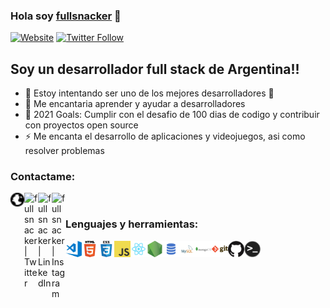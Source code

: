### Hola soy [fullsnacker][website] 👋

[![Website](https://img.shields.io/website?label=fullsnacker.github.io&style=for-the-badge&url=https%3A%2F%2Ffullsnacker.github.io)](https://fullsnacker.github.io)
[![Twitter Follow](https://img.shields.io/twitter/follow/fullsnacker?color=1DA1F2&logo=twitter&style=for-the-badge)](https://twitter.com/intent/follow?original_referer=https%3A%2F%2Fgithub.com%2Ffullsnacker&screen_name=fullsnacker)

## Soy un desarrollador full stack de Argentina!!

- 🌱 Estoy intentando ser uno de los mejores desarrolladores 🤣
- 👯 Me encantaria aprender y ayudar a desarrolladores
- 🥅 2021 Goals: Cumplir con el desafio de 100 dias de codigo y contribuir con proyectos open source
- ⚡ Me encanta el desarrollo de aplicaciones y videojuegos, asi como resolver problemas

### Contactame:

[<img align="left" alt="fullsnacker.github.io" width="22px" src="https://raw.githubusercontent.com/iconic/open-iconic/master/svg/globe.svg" />][website]
[<img align="left" alt="fullsnacker | Twitter" width="22px" src="https://cdn.jsdelivr.net/npm/simple-icons@v3/icons/twitter.svg" />][twitter]
[<img align="left" alt="fullsnacker | LinkedIn" width="22px" src="https://cdn.jsdelivr.net/npm/simple-icons@v3/icons/linkedin.svg" />][linkedin]
[<img align="left" alt="fullsnacker | Instagram" width="22px" src="https://cdn.jsdelivr.net/npm/simple-icons@v3/icons/instagram.svg" />][instagram]

<br />

### Lenguajes y herramientas:

[<img align="left" alt="Visual Studio Code" width="26px" src="https://raw.githubusercontent.com/github/explore/80688e429a7d4ef2fca1e82350fe8e3517d3494d/topics/visual-studio-code/visual-studio-code.png" />][webdevplaylist]
[<img align="left" alt="HTML5" width="26px" src="https://raw.githubusercontent.com/github/explore/80688e429a7d4ef2fca1e82350fe8e3517d3494d/topics/html/html.png" />][webdevplaylist]
[<img align="left" alt="CSS3" width="26px" src="https://raw.githubusercontent.com/github/explore/80688e429a7d4ef2fca1e82350fe8e3517d3494d/topics/css/css.png" />][cssplaylist]
[<img align="left" alt="JavaScript" width="26px" src="https://raw.githubusercontent.com/github/explore/80688e429a7d4ef2fca1e82350fe8e3517d3494d/topics/javascript/javascript.png" />][jsplaylist]
[<img align="left" alt="React" width="26px" src="https://raw.githubusercontent.com/github/explore/80688e429a7d4ef2fca1e82350fe8e3517d3494d/topics/react/react.png" />][reactplaylist]
[<img align="left" alt="Node.js" width="26px" src="https://raw.githubusercontent.com/github/explore/80688e429a7d4ef2fca1e82350fe8e3517d3494d/topics/nodejs/nodejs.png" />][webdevplaylist]
[<img align="left" alt="SQL" width="26px" src="https://raw.githubusercontent.com/github/explore/80688e429a7d4ef2fca1e82350fe8e3517d3494d/topics/sql/sql.png" />][webdevplaylist]
[<img align="left" alt="MySQL" width="26px" src="https://raw.githubusercontent.com/github/explore/80688e429a7d4ef2fca1e82350fe8e3517d3494d/topics/mysql/mysql.png" />][webdevplaylist]
[<img align="left" alt="MongoDB" width="26px" src="https://raw.githubusercontent.com/github/explore/80688e429a7d4ef2fca1e82350fe8e3517d3494d/topics/mongodb/mongodb.png" />][webdevplaylist]
[<img align="left" alt="Git" width="26px" src="https://raw.githubusercontent.com/github/explore/80688e429a7d4ef2fca1e82350fe8e3517d3494d/topics/git/git.png" />][webdevplaylist]
[<img align="left" alt="GitHub" width="26px" src="https://raw.githubusercontent.com/github/explore/78df643247d429f6cc873026c0622819ad797942/topics/github/github.png" />][webdevplaylist]
[<img align="left" alt="Terminal" width="26px" src="https://raw.githubusercontent.com/github/explore/80688e429a7d4ef2fca1e82350fe8e3517d3494d/topics/terminal/terminal.png" />][webdevplaylist]

<br />
<br />

[website]: https://fullsnacker.github.io
[twitter]: https://twitter.com/fullsnacker
[youtube]: https://youtube.com/fullsnacker
[instagram]: https://instagram.com/fullsnacker
[linkedin]: https://ar.linkedin.com/in/jugagd
[webdevplaylist]: #
[jsplaylist]: #
[cssplaylist]: #
[reactplaylist]: #